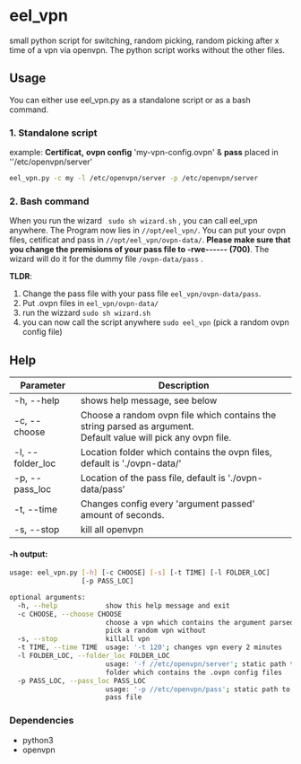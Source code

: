 # eel_vpn

small  python script for switching, random picking, random picking after x time of a vpn via openvpn. The python script works without the other files.



## Usage

You can either use eel_vpn.py as a standalone script or as a bash command.

### 1. Standalone script

example: __Certificat,__ __ovpn config__  'my-vpn-config.ovpn' & __pass__ placed in ''/etc/openvpn/server'

```bash
eel_vpn.py -c my -l /etc/openvpn/server -p /etc/openvpn/server
```



### 2. Bash command 

When you run the wizard ``` sudo sh wizard.sh``` , you can call eel_vpn anywhere. The Program now lies in ```//opt/eel_vpn/```. You can put your ovpn files, cetificat and pass in ```//opt/eel_vpn/ovpn-data/```. **Please make sure that you change the premisions of your pass file to -rwe------ (700)**. The wizard will do it for the dummy file ```/ovpn-data/pass``` .

**TLDR**:

1. Change the pass file with your pass file ```eel_vpn/ovpn-data/pass```.
2. Put .ovpn files in ```eel_vpn/ovpn-data/``` 
3. run the wizzard ```sudo sh wizard.sh```
4. you can now call the script anywhere ```sudo eel_vpn``` (pick a random ovpn config file)



## Help

| Parameter        | Description                                                  |
| ---------------- | ------------------------------------------------------------ |
| -h, --help       | shows help message, see below                                |
| -c, --choose     | Choose a random ovpn file which contains the string parsed as argument.<br />Default value will pick any ovpn file. |
| -l, --folder_loc | Location folder which contains the ovpn files, default is './ovpn-data/' |
| -p, --pass_loc   | Location of the pass file, default is './ovpn-data/pass'     |
| -t, --time       | Changes config every 'argument passed' amount of seconds.    |
| -s, --stop       | kill all openvpn                                             |

#### -h output:

```bash
usage: eel_vpn.py [-h] [-c CHOOSE] [-s] [-t TIME] [-l FOLDER_LOC]
                  [-p PASS_LOC]

optional arguments:
  -h, --help            show this help message and exit
  -c CHOOSE, --choose CHOOSE
                        choose a vpn which contains the argument parsed, will
                        pick a random vpn without
  -s, --stop            killall vpn
  -t TIME, --time TIME  usage: '-t 120'; changes vpn every 2 minutes
  -l FOLDER_LOC, --folder_loc FOLDER_LOC
                        usage: '-f //etc/openvpn/server'; static path the
                        folder which contains the .ovpn config files
  -p PASS_LOC, --pass_loc PASS_LOC
                        usage: '-p //etc/openvpn/pass'; static path to the
                        pass file
```



### Dependencies
- python3
- openvpn
